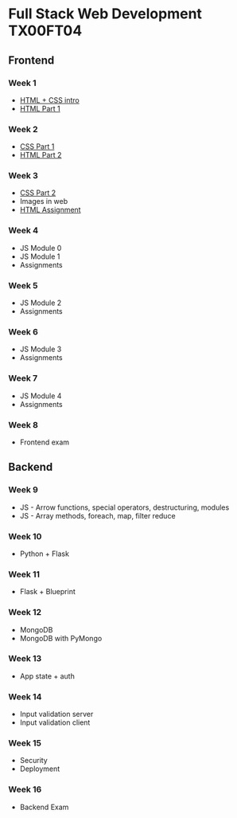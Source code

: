 # Full Stack Web Development TX00FT04

## Frontend

### Week 1

- [HTML + CSS intro](HTML+CSS/1-HTML-CSS-intro.pdf)
- [HTML Part 1](HTML+CSS/2-HTML-1.pdf)

### Week 2

- [CSS Part 1](HTML+CSS/3-CSS-Part-1.pdf)
- [HTML Part 2](HTML+CSS/4-HTML-2.pdf)

### Week 3

- [CSS Part 2](HTML+CSS/5-CSS-2.pdf)
- Images in web
- [HTML Assignment](https://github.com/ilkkamtk/html-css-assignment)

### Week 4

- JS Module 0
- JS Module 1
- Assignments

### Week 5

- JS Module 2
- Assignments

### Week 6

- JS Module 3
- Assignments

### Week 7

- JS Module 4
- Assignments

### Week 8

- Frontend exam

## Backend

### Week 9

- JS - Arrow functions, special operators, destructuring, modules
- JS - Array methods, foreach, map, filter reduce

### Week 10

- Python + Flask

### Week 11

- Flask + Blueprint

### Week 12

- MongoDB
- MongoDB with PyMongo

### Week 13

- App state + auth

### Week 14

- Input validation server
- Input validation client

### Week 15

- Security
- Deployment

### Week 16

- Backend Exam
